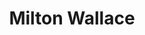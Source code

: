 ---
alias: Milton Wallace
title: Milton Wallace
description:
layout: base
tags:
  - MiltonWallace
  - pages
  - person
---